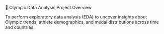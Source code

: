 🏅 Olympic Data Analysis Project Overview

To perform exploratory data analysis (EDA) to uncover insights about Olympic trends, athlete demographics, and medal distributions across time and countries.

